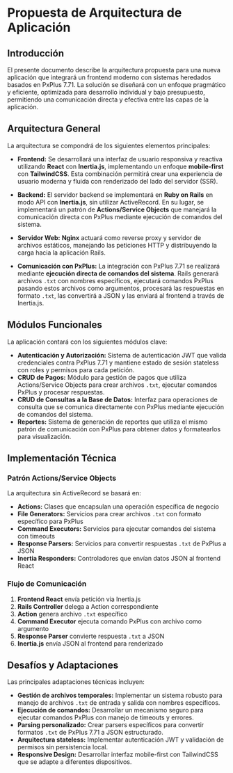 # Propuesta de Arquitectura de Aplicación

## Introducción

El presente documento describe la arquitectura propuesta para una nueva aplicación que integrará un frontend moderno con sistemas heredados basados en PxPlus 7.71. La solución se diseñará con un enfoque pragmático y eficiente, optimizada para desarrollo individual y bajo presupuesto, permitiendo una comunicación directa y efectiva entre las capas de la aplicación.

## Arquitectura General

La arquitectura se compondrá de los siguientes elementos principales:

*   **Frontend:** Se desarrollará una interfaz de usuario responsiva y reactiva utilizando **React** con **Inertia.js**, implementando un enfoque **mobile-first** con **TailwindCSS**. Esta combinación permitirá crear una experiencia de usuario moderna y fluida con renderizado del lado del servidor (SSR).

*   **Backend:** El servidor backend se implementará en **Ruby on Rails** en modo API con **Inertia.js**, sin utilizar ActiveRecord. En su lugar, se implementará un patrón de **Actions/Service Objects** que manejará la comunicación directa con PxPlus mediante ejecución de comandos del sistema.

*   **Servidor Web:** **Nginx** actuará como reverse proxy y servidor de archivos estáticos, manejando las peticiones HTTP y distribuyendo la carga hacia la aplicación Rails.

*   **Comunicación con PxPlus:** La integración con PxPlus 7.71 se realizará mediante **ejecución directa de comandos del sistema**. Rails generará archivos `.txt` con nombres específicos, ejecutará comandos PxPlus pasando estos archivos como argumentos, procesará las respuestas en formato `.txt`, las convertirá a JSON y las enviará al frontend a través de Inertia.js.

## Módulos Funcionales

La aplicación contará con los siguientes módulos clave:

*   **Autenticación y Autorización:** Sistema de autenticación JWT que valida credenciales contra PxPlus 7.71 y mantiene estado de sesión stateless con roles y permisos para cada petición.
*   **CRUD de Pagos:** Módulo para gestión de pagos que utiliza Actions/Service Objects para crear archivos `.txt`, ejecutar comandos PxPlus y procesar respuestas.
*   **CRUD de Consultas a la Base de Datos:** Interfaz para operaciones de consulta que se comunica directamente con PxPlus mediante ejecución de comandos del sistema.
*   **Reportes:** Sistema de generación de reportes que utiliza el mismo patrón de comunicación con PxPlus para obtener datos y formatearlos para visualización.

## Implementación Técnica

### Patrón Actions/Service Objects
La arquitectura sin ActiveRecord se basará en:

*   **Actions:** Clases que encapsulan una operación específica de negocio
*   **File Generators:** Servicios para crear archivos `.txt` con formato específico para PxPlus
*   **Command Executors:** Servicios para ejecutar comandos del sistema con timeouts
*   **Response Parsers:** Servicios para convertir respuestas `.txt` de PxPlus a JSON
*   **Inertia Responders:** Controladores que envían datos JSON al frontend React

### Flujo de Comunicación
1. **Frontend React** envía petición via Inertia.js
2. **Rails Controller** delega a Action correspondiente
3. **Action** genera archivo `.txt` específico
4. **Command Executor** ejecuta comando PxPlus con archivo como argumento
5. **Response Parser** convierte respuesta `.txt` a JSON
6. **Inertia.js** envía JSON al frontend para renderizado

## Desafíos y Adaptaciones

Las principales adaptaciones técnicas incluyen:

*   **Gestión de archivos temporales:** Implementar un sistema robusto para manejo de archivos `.txt` de entrada y salida con nombres específicos.
*   **Ejecución de comandos:** Desarrollar un mecanismo seguro para ejecutar comandos PxPlus con manejo de timeouts y errores.
*   **Parsing personalizado:** Crear parsers específicos para convertir formatos `.txt` de PxPlus 7.71 a JSON estructurado.
*   **Arquitectura stateless:** Implementar autenticación JWT y validación de permisos sin persistencia local.
*   **Responsive Design:** Desarrollar interfaz mobile-first con TailwindCSS que se adapte a diferentes dispositivos.
